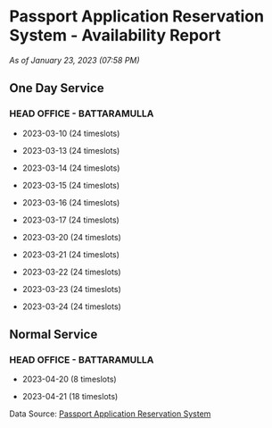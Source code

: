 # Passport Application Reservation System - Availability Report

*As of January 23, 2023 (07:58 PM)*

## One Day Service

### HEAD OFFICE - BATTARAMULLA

* 2023-03-10 (24 timeslots)

* 2023-03-13 (24 timeslots)

* 2023-03-14 (24 timeslots)

* 2023-03-15 (24 timeslots)

* 2023-03-16 (24 timeslots)

* 2023-03-17 (24 timeslots)

* 2023-03-20 (24 timeslots)

* 2023-03-21 (24 timeslots)

* 2023-03-22 (24 timeslots)

* 2023-03-23 (24 timeslots)

* 2023-03-24 (24 timeslots)

## Normal Service

### HEAD OFFICE - BATTARAMULLA

* 2023-04-20 (8 timeslots)

* 2023-04-21 (18 timeslots)

Data Source: [Passport Application Reservation System](https://eservices.immigration.gov.lk:8443/appointment/pages/reservationApplication.xhtml)